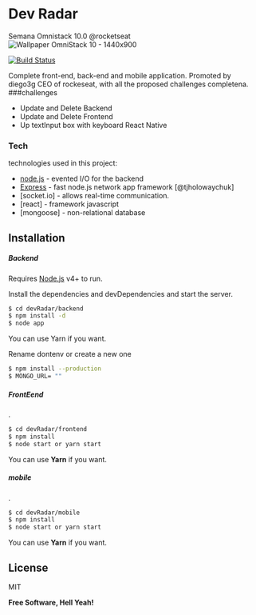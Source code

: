 # Dev Radar
Semana Omnistack 10.0 @rocketseat
![Wallpaper OmniStack 10 - 1440x900](https://user-images.githubusercontent.com/3758675/72949924-28453380-3d60-11ea-9421-323bd658b656.png)

[![Build Status](https://travis-ci.org/joemccann/dillinger.svg?branch=master)](https://travis-ci.org/joemccann/dillinger)

Complete front-end, back-end and mobile application. Promoted by diego3g CEO of rockeseat, with all the proposed challenges completena.
###challenges
  - Update and Delete Backend
  - Update and Delete Frontend
  - Up textInput box with keyboard React Native


### Tech

technologies used in this project:

* [node.js] - evented I/O for the backend
* [Express] - fast node.js network app framework [@tjholowaychuk]
* [socket.io] - allows real-time communication.
* [react] - framework javascript
* [mongoose] - non-relational database



## Installation

##### Backend
Requires [Node.js](https://nodejs.org/) v4+ to run.

Install the dependencies and devDependencies and start the server.

```sh
$ cd devRadar/backend
$ npm install -d 
$ node app
```
You can use Yarn if you want.

Rename dontenv or create a new one
```sh
$ npm install --production
$ MONGO_URL= ""
```

##### FrontEend
.
```sh
$ cd devRadar/frontend
$ npm install 
$ node start or yarn start
```
You can use **Yarn** if you want.

##### mobile
 .
 
```sh
$ cd devRadar/mobile
$ npm install 
$ node start or yarn start
```
You can use **Yarn** if you want.



License
----

MIT


**Free Software, Hell Yeah!**

[//]: # (These are reference links used in the body of this note and get stripped out when the markdown processor does its job. There is no need to format nicely because it shouldn't be seen. Thanks SO - http://stackoverflow.com/questions/4823468/store-comments-in-markdown-syntax)



   [node.js]: <http://nodejs.org>
   [express]: <http://expressjs.com>


  
